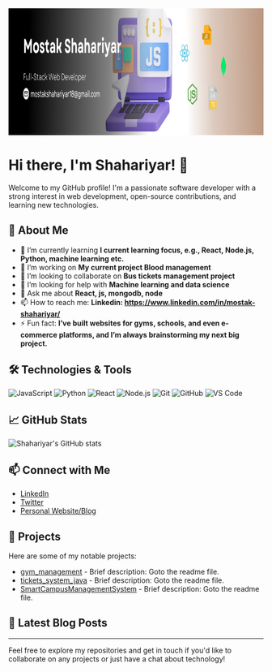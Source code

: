 

###

<br clear="both">

<div align="center">
  <img src="./linkend banner.png" height="250" width="full" alt="languages graph"  />
</div>

###

# Hi there, I'm Shahariyar! 👋

Welcome to my GitHub profile! I'm a passionate software developer with a strong interest in web development, open-source contributions, and learning new technologies.

## 🚀 About Me

- 🌱 I’m currently learning **I current learning focus, e.g., React, Node.js, Python, machine learning etc.**
- 💼 I’m working on **My current project Blood management**
- 👯 I’m looking to collaborate on **Bus tickets management project**
- 🤔 I’m looking for help with **Machine learning and data science**
- 💬 Ask me about **React, js, mongodb, node**
- 📫 How to reach me: **Linkedin: https://www.linkedin.com/in/mostak-shahariyar/**
- ⚡ Fun fact: **I’ve built websites for gyms, schools, and even e-commerce platforms, and I’m always brainstorming my next big project.**

## 🛠️ Technologies & Tools

![JavaScript](https://img.shields.io/badge/-JavaScript-333333?style=flat&logo=javascript)
![Python](https://img.shields.io/badge/-Python-333333?style=flat&logo=python)
![React](https://img.shields.io/badge/-React-333333?style=flat&logo=react)
![Node.js](https://img.shields.io/badge/-Node.js-333333?style=flat&logo=node.js)
![Git](https://img.shields.io/badge/-Git-333333?style=flat&logo=git)
![GitHub](https://img.shields.io/badge/-GitHub-333333?style=flat&logo=github)
![VS Code](https://img.shields.io/badge/-VS%20Code-333333?style=flat&logo=visual-studio-code)

## 📈 GitHub Stats

![Shahariyar's GitHub stats](https://github-readme-stats.vercel.app/api?username=shahariyar23&show_icons=true&theme=radical)

## 📫 Connect with Me

- [LinkedIn](https://linkedin.com/in/shahariyar23)
- [Twitter](https://twitter.com/shahariyar23)
- [Personal Website/Blog](https://shahariyar23.com)

## 📂 Projects

Here are some of my notable projects:

- [gym_management](https://github.com/shahariyar23/gym_management) - Brief description: Goto the readme file.
- [tickets_system_java](https://github.com/shahariyar23/tickets_system_java) - Brief description: Goto the readme file.
- [SmartCampusManagementSystem](https://github.com/shahariyar23/SmartCampusManagementSystem) - Brief description: Goto the readme file.

## 📝 Latest Blog Posts

<!-- BLOG-POST-LIST:START -->
<!-- BLOG-POST-LIST:END -->

---

Feel free to explore my repositories and get in touch if you'd like to collaborate on any projects or just have a chat about technology!
